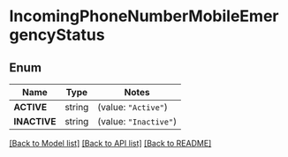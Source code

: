 # IncomingPhoneNumberMobileEmergencyStatus

## Enum
Name | Type | Notes
------------ | ------------- | -------------
**ACTIVE** | string | (value: `"Active"`)
**INACTIVE** | string | (value: `"Inactive"`)


[[Back to Model list]](../README.md#documentation-for-models) [[Back to API list]](../README.md#documentation-for-api-endpoints) [[Back to README]](../README.md)



